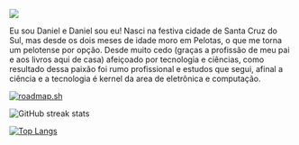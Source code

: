 ![](https://i.imgur.com/jniRsbr.png)

Eu sou Daniel e Daniel sou eu! Nasci na festiva cidade de Santa Cruz do Sul, mas desde os dois meses de idade moro em Pelotas, o que me torna um pelotense por opção. Desde muito cedo (graças a profissão de meu pai e aos livros aqui de casa) afeiçoado por tecnologia e ciências, como resultado dessa paixão foi rumo profissional e estudos que segui, afinal a ciência e a tecnologia é kernel da area de eletrônica e computação. 



[![roadmap.sh](https://roadmap.sh/card/wide/662a5a944e8cd00d38a2f3b1?variant=light)](https://roadmap.sh)

![GitHub streak stats](https://github-readme-streak-stats.herokuapp.com/?user=dankas) 

[![Top Langs](https://github-readme-stats.vercel.app/api/top-langs/?username=dankas)](https://github.com/anuraghazra/github-readme-stats)
